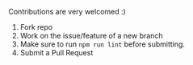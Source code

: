 Contributions are very welcomed :)

1. Fork repo
2. Work on the issue/feature of a new branch
3. Make sure to run `npm run lint` before submitting.
4. Submit a Pull Request
